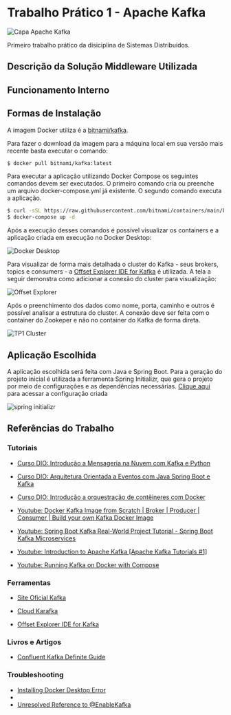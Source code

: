 # Trabalho Prático 1 - Apache Kafka

![Capa Apache Kafka](https://media-exp1.licdn.com/dms/image/C4D12AQHfzynVTuXI6w/article-cover_image-shrink_600_2000/0/1650307448706?e=1663804800&v=beta&t=9K3thBAKzsiy0epk3nMhbaAlxiv5zcLarOwvNfyBplM)

Primeiro trabalho prático da disiciplina de Sistemas Distribuídos.

## Descrição da Solução Middleware Utilizada

## Funcionamento Interno

## Formas de Instalação

A imagem Docker utiliza é a [bitnami/kafka](https://hub.docker.com/r/bitnami/kafka).

Para fazer o download da imagem para a máquina local em sua versão mais recente basta executar o comando:

```bash
$ docker pull bitnami/kafka:latest
```

Para executar a aplicação utilizando Docker Compose os seguintes comandos devem ser executados. O primeiro comando cria ou preenche um 
arquivo docker-compose.yml já existente. O segundo comando executa a aplicação.

```bash
$ curl -sSL https://raw.githubusercontent.com/bitnami/containers/main/bitnami/kafka/docker-compose.yml > docker-compose.yml
$ docker-compose up -d
```

Após a execução desses comandos é possível visualizar os containers e a aplicação criada em execução no Docker Desktop:

![Docker Desktop](https://user-images.githubusercontent.com/39354498/185271121-40d00ea8-b8e1-4fb3-8d17-1b325536e7db.png)

Para visualizar de forma mais detalhada o cluster do Kafka - seus brokers, topics e consumers - a [Offset Explorer IDE for Kafka](https://www.kafkatool.com/download.html) é utilizada. A tela a seguir demonstra como adicionar a conexão do cluster para visualização:

![Offset Explorer](https://user-images.githubusercontent.com/39354498/185271000-528bd5e3-ad14-45e3-bfe0-524433f0bac4.png)

Após o preenchimento dos dados como nome, porta, caminho e outros é possível analisar a estrutura do cluster. A conexão deve ser feita com o container do Zookeper e não no container do Kafka de forma direta.

![TP1 Cluster](https://user-images.githubusercontent.com/39354498/185271539-090d43b5-f828-4a10-a671-7c4623cebcf2.png)


## Aplicação Escolhida

A aplicação escolhida será feita com Java e Spring Boot. Para a geração do projeto inicial é utilizada a ferramenta Spring Initializr, que gera o projeto por meio de configurações e as dependências necessárias. [Clique aqui](https://start.spring.io/#!type=maven-project&language=java&platformVersion=2.7.2&packaging=jar&jvmVersion=17&groupId=tp1.sistemas.distribuidos&artifactId=kafka.trabalho.pratico&name=kafka.trabalho.pratico&description=Desenvolvimento%20do%20trabalho%20pr%C3%A1tico%201%20da%20disciplina%20de%20Sistemas%20Distribu%C3%ADdos.&packageName=tp1.sistemas.distribuidos.kafka.trabalho.pratico&dependencies=web,kafka,lombok) para acessar a configuração criada

![spring initializr](https://user-images.githubusercontent.com/39354498/185273108-64c8b858-c610-48c1-835b-d96983f5ce60.png)

## Referências do Trabalho

### Tutoriais

- [Curso DIO: Introdução a Mensageria na Nuvem com Kafka e Python](https://web.dio.me/course/introducao-mensageria-na-nuvem-com-kafka-e-python/learning/ffe8d5c7-ba73-49ff-bba5-27e81379df41)

- [Curso DIO: Arquitetura Orientada a Eventos com Java Spring Boot e Kafka](https://web.dio.me/course/arquitetura-orientada-a-eventos-com-java-spring-boot-e-kafka/learning/2ca710ba-6a28-481c-a663-6f85aaec329b)

- [Curso DIO: Introdução a orquestração de contêineres com Docker](https://web.dio.me/course/introducao-a-orquestracao-de-conteineres-com-docker/learning/c85d8e63-3431-4769-8d8d-39b019ad979f)

- [Youtube: Docker Kafka Image from Scratch | Broker | Producer | Consumer | Build your own Kafka Docker Image](https://www.youtube.com/watch?v=SEY1iXVDpNo)

- [Youtube: Spring Boot Kafka Real-World Project Tutorial - Spring Boot Kafka Microservices](https://www.youtube.com/watch?v=TkhU8d-uao8)

- [Youtube: Introduction to Apache Kafka [Apache Kafka Tutorials #1]](https://www.youtube.com/watch?v=cmzhqv1ZqGA&list=PLa6iDxjj_9qVGTh3jia-DAnlQj9N-VLGp&index=2)

- [Youtube: Running Kafka on Docker with Compose](https://www.youtube.com/watch?v=ncTosfaZ5cQ)


### Ferramentas

- [Site Oficial Kafka](https://kafka.apache.org/)

- [Cloud Karafka](https://www.cloudkarafka.com/)

- [Offset Explorer IDE for Kafka](https://www.kafkatool.com/download.html)

### Livros e Artigos

- [Confluent Kafka Definite Guide](https://assets.confluent.io/m/1b509accf21490f0/original/20170707-EB-Confluent_Kafka_Definitive-Guide_Complete.pdf)


### Troubleshooting

- [Installing Docker Desktop Error](http://www.dark-hamster.com/software/how-to-solve-error-message-docker-failed-to-initialize-docker-desktop-is-shutting-down-when-running-docker-in-microsoft-windows/)
- 
- [Unresolved Reference to @EnableKafka](https://stackoverflow.com/questions/64639836/plugin-org-springframework-bootspring-boot-maven-plugin-not-found)
